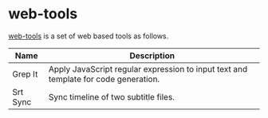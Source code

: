 # web-tools

[web-tools](https://www.caoccao.com/cctoolbox/) is a set of web based tools as follows.

| Name | Description |
| ---- | ----------- |
| Grep It | Apply JavaScript regular expression to input text and template for code generation. |
| Srt Sync | Sync timeline of two subtitle files. |
